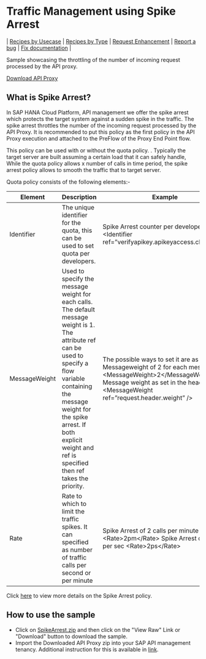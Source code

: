 # Traffic Management using Spike Arrest


\| [Recipes by Usecase](../api-recipes-by-usecase.md) \| [Recipes by Type](../api-recipes-by-type.md) \| [Request Enhancement](https://github.com/SAP-samples/apibusinesshub-api-recipes/issues/new?assignees=&labels=Recipe%20Fix,enhancement&template=recipe-request.md&title=Improve%20spike-arrest-api-proxy ) \| [Report a bug](https://github.com/SAP-samples/apibusinesshub-api-recipes/issues/new?assignees=&labels=Recipe%20Fix,bug&template=bug_report.md&title=Issue%20with%20spike-arrest-api-proxy ) \| [Fix documentation](https://github.com/SAP-samples/apibusinesshub-api-recipes/issues/new?assignees=&labels=Recipe%20Fix,documentation&template=bug_report.md&title=Docu%20fix%20spike-arrest-api-proxy ) \|


Sample showcasing the throttling of the number of incoming request processed by the API proxy.

[Download API Proxy](SpikeArrest.zip)

## What is Spike Arrest?
In SAP HANA Cloud Platform, API management we offer the spike arrest which protects the target system against a sudden spike in the traffic. The spike arrest throttles the number of the incoming request processed by the API Proxy.
It is recommended to put this policy as the first policy in the API Proxy execution and attached to the PreFlow of the Proxy End Point flow.

This policy can be used with or without the quota policy. .
Typically the target server are built assuming a certain load that it can safely handle, While the quota policy allows x number of calls in time period, the spike arrest policy allows to smooth the traffic that to target server.


Quota policy consists of the following elements:-

| Element        | Description           | Example  |
| ------------- |-------------| -----|
| Identifier     |The unique identifier for the quota, this can be used to set quota per developers. | Spike Arrest counter per developer apikey &lt;Identifier ref=”verifyapikey.apikeyaccess.client_id”/&gt;|
| MessageWeight | Used to specify the message weight for each calls. The default message weight is 1. The attribute ref can be used to specify a flow variable containing the message weight for the spike arrest. If both explicit weight and ref is specified then ref takes the priority.|The possible ways to set it are as follows:- Messageweight of 2 for each message &lt;MessageWeight>2&lt;/MessageWeight> Message weight as set in the header &lt;MessageWeight ref=”request.header.weight” />|
| Rate     | Rate to which to limit the traffic spikes. It can specified as number of traffic calls per second or per minute  | Spike Arrest of 2 calls per minute &lt;Rate&gt;2pm&lt;/Rate&gt;  Spike Arrest of 2 calls per sec &lt;Rate&gt;2ps&lt;/Rate&gt;|

Click [here](https://help.hana.ondemand.com/apim_od/frameset.htm?bf441dc839034613b059cb508ad610f7.html) to view more details on the Spike Arrest policy.

## How to use the sample

* Click on [SpikeArrest.zip](./SpikeArrest.zip) and then click on the "View Raw" Link or "Download" button to download the sample.
* Import the Downloaded API Proxy zip into your SAP API management tenancy. Additional instruction for this is available in [link](https://help.hana.ondemand.com/apim_od/frameset.htm?9342a932441e45cd9636eb0a01a89958.html).
